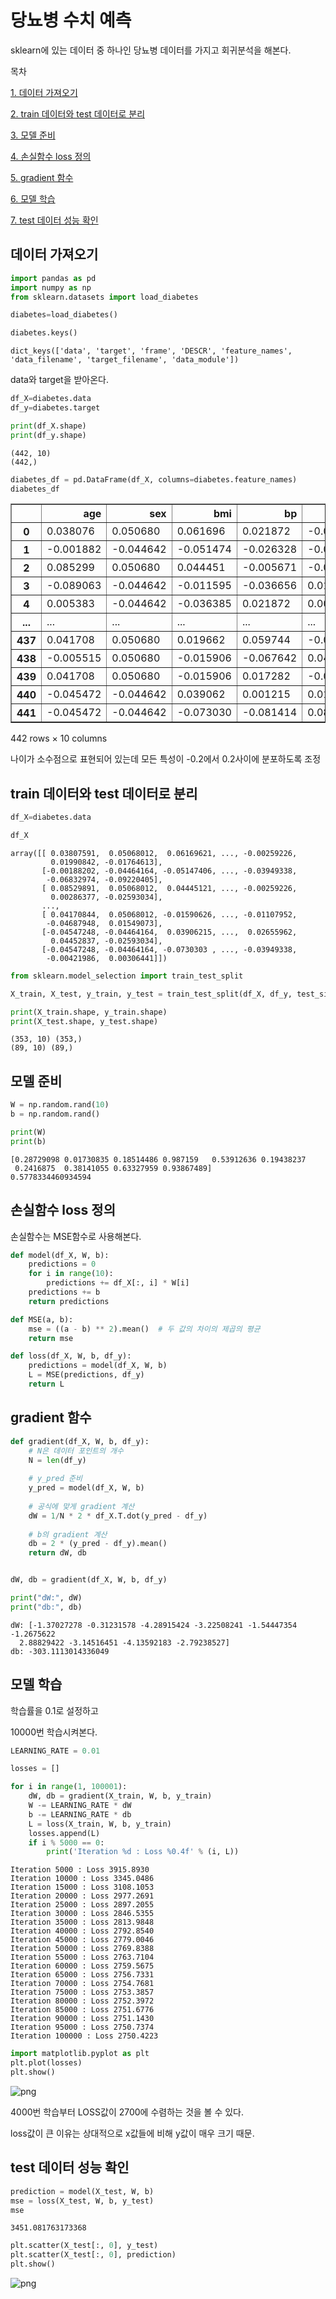 # 당뇨병 수치 예측

sklearn에 있는 데이터 중 하나인 당뇨병 데이터를 가지고 회귀분석을 해본다.

목차

[1. 데이터 가져오기](#데이터-가져오기)

[2. train 데이터와 test 데이터로 분리](#train-데이터와-test-데이터로-분리)

[3. 모델 준비](#모델-준비)

[4. 손실함수 loss 정의](#손실함수-loss-정의)

[5. gradient 함수](#gradient-함수)

[6. 모델 학습](#모델-학습)

[7. test 데이터 성능 확인](#test-데이터-성능-확인)


## 데이터 가져오기


```python
import pandas as pd
import numpy as np
from sklearn.datasets import load_diabetes

diabetes=load_diabetes()
```


```python
diabetes.keys()
```




    dict_keys(['data', 'target', 'frame', 'DESCR', 'feature_names', 'data_filename', 'target_filename', 'data_module'])



data와 target을 받아온다.


```python
df_X=diabetes.data
df_y=diabetes.target

print(df_X.shape)
print(df_y.shape)
```

    (442, 10)
    (442,)



```python
diabetes_df = pd.DataFrame(df_X, columns=diabetes.feature_names)
diabetes_df
```





<table border="1" class="dataframe">
  <thead>
    <tr style="text-align: right;">
      <th></th>
      <th>age</th>
      <th>sex</th>
      <th>bmi</th>
      <th>bp</th>
      <th>s1</th>
      <th>s2</th>
      <th>s3</th>
      <th>s4</th>
      <th>s5</th>
      <th>s6</th>
    </tr>
  </thead>
  <tbody>
    <tr>
      <th>0</th>
      <td>0.038076</td>
      <td>0.050680</td>
      <td>0.061696</td>
      <td>0.021872</td>
      <td>-0.044223</td>
      <td>-0.034821</td>
      <td>-0.043401</td>
      <td>-0.002592</td>
      <td>0.019908</td>
      <td>-0.017646</td>
    </tr>
    <tr>
      <th>1</th>
      <td>-0.001882</td>
      <td>-0.044642</td>
      <td>-0.051474</td>
      <td>-0.026328</td>
      <td>-0.008449</td>
      <td>-0.019163</td>
      <td>0.074412</td>
      <td>-0.039493</td>
      <td>-0.068330</td>
      <td>-0.092204</td>
    </tr>
    <tr>
      <th>2</th>
      <td>0.085299</td>
      <td>0.050680</td>
      <td>0.044451</td>
      <td>-0.005671</td>
      <td>-0.045599</td>
      <td>-0.034194</td>
      <td>-0.032356</td>
      <td>-0.002592</td>
      <td>0.002864</td>
      <td>-0.025930</td>
    </tr>
    <tr>
      <th>3</th>
      <td>-0.089063</td>
      <td>-0.044642</td>
      <td>-0.011595</td>
      <td>-0.036656</td>
      <td>0.012191</td>
      <td>0.024991</td>
      <td>-0.036038</td>
      <td>0.034309</td>
      <td>0.022692</td>
      <td>-0.009362</td>
    </tr>
    <tr>
      <th>4</th>
      <td>0.005383</td>
      <td>-0.044642</td>
      <td>-0.036385</td>
      <td>0.021872</td>
      <td>0.003935</td>
      <td>0.015596</td>
      <td>0.008142</td>
      <td>-0.002592</td>
      <td>-0.031991</td>
      <td>-0.046641</td>
    </tr>
    <tr>
      <th>...</th>
      <td>...</td>
      <td>...</td>
      <td>...</td>
      <td>...</td>
      <td>...</td>
      <td>...</td>
      <td>...</td>
      <td>...</td>
      <td>...</td>
      <td>...</td>
    </tr>
    <tr>
      <th>437</th>
      <td>0.041708</td>
      <td>0.050680</td>
      <td>0.019662</td>
      <td>0.059744</td>
      <td>-0.005697</td>
      <td>-0.002566</td>
      <td>-0.028674</td>
      <td>-0.002592</td>
      <td>0.031193</td>
      <td>0.007207</td>
    </tr>
    <tr>
      <th>438</th>
      <td>-0.005515</td>
      <td>0.050680</td>
      <td>-0.015906</td>
      <td>-0.067642</td>
      <td>0.049341</td>
      <td>0.079165</td>
      <td>-0.028674</td>
      <td>0.034309</td>
      <td>-0.018118</td>
      <td>0.044485</td>
    </tr>
    <tr>
      <th>439</th>
      <td>0.041708</td>
      <td>0.050680</td>
      <td>-0.015906</td>
      <td>0.017282</td>
      <td>-0.037344</td>
      <td>-0.013840</td>
      <td>-0.024993</td>
      <td>-0.011080</td>
      <td>-0.046879</td>
      <td>0.015491</td>
    </tr>
    <tr>
      <th>440</th>
      <td>-0.045472</td>
      <td>-0.044642</td>
      <td>0.039062</td>
      <td>0.001215</td>
      <td>0.016318</td>
      <td>0.015283</td>
      <td>-0.028674</td>
      <td>0.026560</td>
      <td>0.044528</td>
      <td>-0.025930</td>
    </tr>
    <tr>
      <th>441</th>
      <td>-0.045472</td>
      <td>-0.044642</td>
      <td>-0.073030</td>
      <td>-0.081414</td>
      <td>0.083740</td>
      <td>0.027809</td>
      <td>0.173816</td>
      <td>-0.039493</td>
      <td>-0.004220</td>
      <td>0.003064</td>
    </tr>
  </tbody>
</table>
<p>442 rows × 10 columns</p>
</div>



나이가 소수점으로 표현되어 있는데 모든 특성이 -0.2에서 0.2사이에 분포하도록 조정

## train 데이터와 test 데이터로 분리


```python
df_X=diabetes.data

df_X
```




    array([[ 0.03807591,  0.05068012,  0.06169621, ..., -0.00259226,
             0.01990842, -0.01764613],
           [-0.00188202, -0.04464164, -0.05147406, ..., -0.03949338,
            -0.06832974, -0.09220405],
           [ 0.08529891,  0.05068012,  0.04445121, ..., -0.00259226,
             0.00286377, -0.02593034],
           ...,
           [ 0.04170844,  0.05068012, -0.01590626, ..., -0.01107952,
            -0.04687948,  0.01549073],
           [-0.04547248, -0.04464164,  0.03906215, ...,  0.02655962,
             0.04452837, -0.02593034],
           [-0.04547248, -0.04464164, -0.0730303 , ..., -0.03949338,
            -0.00421986,  0.00306441]])




```python
from sklearn.model_selection import train_test_split

X_train, X_test, y_train, y_test = train_test_split(df_X, df_y, test_size=0.2, random_state=0)

print(X_train.shape, y_train.shape)
print(X_test.shape, y_test.shape)
```

    (353, 10) (353,)
    (89, 10) (89,)


## 모델 준비


```python
W = np.random.rand(10)
b = np.random.rand()

print(W)
print(b)
```

    [0.28729098 0.01730835 0.18514486 0.987159   0.53912636 0.19438237
     0.2416875  0.38141055 0.63327959 0.93867489]
    0.5778334460934594


## 손실함수 loss 정의

손실함수는 MSE함수로 사용해본다.


```python
def model(df_X, W, b):
    predictions = 0
    for i in range(10):
        predictions += df_X[:, i] * W[i]
    predictions += b
    return predictions
```


```python
def MSE(a, b):
    mse = ((a - b) ** 2).mean()  # 두 값의 차이의 제곱의 평균
    return mse
```


```python
def loss(df_X, W, b, df_y):
    predictions = model(df_X, W, b)
    L = MSE(predictions, df_y)
    return L
```

## gradient 함수


```python
def gradient(df_X, W, b, df_y):
    # N은 데이터 포인트의 개수
    N = len(df_y)
    
    # y_pred 준비
    y_pred = model(df_X, W, b)
    
    # 공식에 맞게 gradient 계산
    dW = 1/N * 2 * df_X.T.dot(y_pred - df_y)
        
    # b의 gradient 계산
    db = 2 * (y_pred - df_y).mean()
    return dW, db


dW, db = gradient(df_X, W, b, df_y)

print("dW:", dW)
print("db:", db)
```

    dW: [-1.37027278 -0.31231578 -4.28915424 -3.22508241 -1.54447354 -1.2675622
      2.88829422 -3.14516451 -4.13592183 -2.79238527]
    db: -303.1113014336049


## 모델 학습

학습률을 0.1로 설정하고

10000번 학습시켜본다.


```python
LEARNING_RATE = 0.01

losses = []

for i in range(1, 100001):
    dW, db = gradient(X_train, W, b, y_train)
    W -= LEARNING_RATE * dW
    b -= LEARNING_RATE * db
    L = loss(X_train, W, b, y_train)
    losses.append(L)
    if i % 5000 == 0:
        print('Iteration %d : Loss %0.4f' % (i, L))
```

    Iteration 5000 : Loss 3915.8930
    Iteration 10000 : Loss 3345.0486
    Iteration 15000 : Loss 3108.1053
    Iteration 20000 : Loss 2977.2691
    Iteration 25000 : Loss 2897.2055
    Iteration 30000 : Loss 2846.5355
    Iteration 35000 : Loss 2813.9848
    Iteration 40000 : Loss 2792.8540
    Iteration 45000 : Loss 2779.0046
    Iteration 50000 : Loss 2769.8388
    Iteration 55000 : Loss 2763.7104
    Iteration 60000 : Loss 2759.5675
    Iteration 65000 : Loss 2756.7331
    Iteration 70000 : Loss 2754.7681
    Iteration 75000 : Loss 2753.3857
    Iteration 80000 : Loss 2752.3972
    Iteration 85000 : Loss 2751.6776
    Iteration 90000 : Loss 2751.1430
    Iteration 95000 : Loss 2750.7374
    Iteration 100000 : Loss 2750.4223



```python
import matplotlib.pyplot as plt
plt.plot(losses)
plt.show()
```


    
![png](output_24_0.png)
    


4000번 학습부터 LOSS값이 2700에 수렴하는 것을 볼 수 있다.

loss값이 큰 이유는 상대적으로 x값들에 비해 y값이 매우 크기 때문.

## test 데이터 성능 확인


```python
prediction = model(X_test, W, b)
mse = loss(X_test, W, b, y_test)
mse
```




    3451.081763173368




```python
plt.scatter(X_test[:, 0], y_test)
plt.scatter(X_test[:, 0], prediction)
plt.show()
```


    
![png](output_28_0.png)
    

